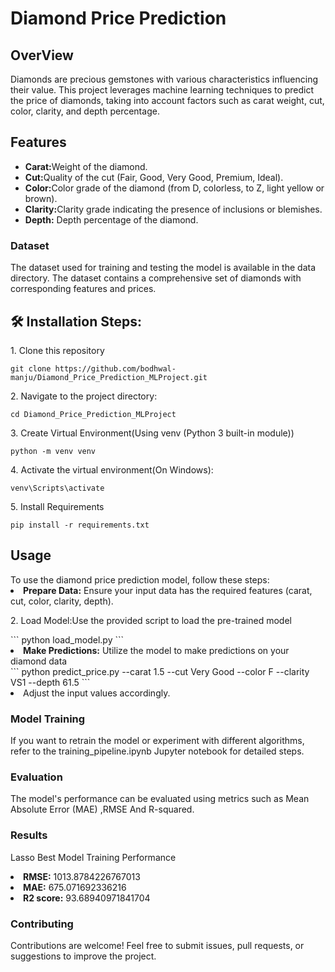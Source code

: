 # Diamond Price Prediction
## OverView
Diamonds are precious gemstones with various characteristics influencing their value. This project leverages machine learning techniques to predict the price of diamonds, taking into account factors such as carat weight, cut, color, clarity, and depth percentage.

<h2>Features</h2>
    <ul>
        <li><strong>Carat:</strong>Weight of the diamond.</li>
        <li><strong>Cut:</strong>Quality of the cut (Fair, Good, Very Good, Premium, Ideal).</li>
        <li><strong>Color:</strong>Color grade of the diamond (from D, colorless, to Z, light yellow or brown).</li>
        <li><strong>Clarity:</strong>Clarity grade indicating the presence of inclusions or blemishes.</li>
         <li><strong>Depth:</strong> Depth percentage of the diamond.</li>
    </ul>


### Dataset
The dataset used for training and testing the model is available in the data directory. The dataset contains a comprehensive set of diamonds with corresponding features and prices.


<h2>🛠️ Installation Steps:</h2>

<p>1. Clone this repository</p>

```
git clone https://github.com/bodhwal-manju/Diamond_Price_Prediction_MLProject.git
```

<p>2. Navigate to the project directory:</p>

```
cd Diamond_Price_Prediction_MLProject
```

<p>3. Create Virtual Environment(Using venv (Python 3 built-in module))</p>

```
python -m venv venv
```

<p>4. Activate the virtual environment(On Windows):</p>

```
venv\Scripts\activate
```

<p>5. Install Requirements</p>

```
pip install -r requirements.txt
```
<h2>Usage</h2>
To use the diamond price prediction model, follow these steps:

<li><strong>Prepare Data:</strong> Ensure your input data has the required features (carat, cut, color, clarity, depth).</li>

<p>2. Load Model:Use the provided script to load the pre-trained model</p>
```
python load_model.py
```
<li><strong>Make Predictions:</strong> Utilize the model to make predictions on your diamond data</li>
```
python predict_price.py --carat 1.5 --cut Very Good --color F --clarity VS1 --depth 61.5
```
<li>Adjust the input values accordingly.</li>

### Model Training
If you want to retrain the model or experiment with different algorithms, refer to the training_pipeline.ipynb Jupyter notebook for detailed steps.

### Evaluation
The model's performance can be evaluated using metrics such as Mean Absolute Error (MAE) ,RMSE And  R-squared.

### Results
Lasso
Best Model Training Performance
<li><strong>RMSE:</strong> 1013.8784226767013</li>
<li><strong>MAE:</strong> 675.071692336216</li>
<li><strong>R2 score:</strong> 93.68940971841704</li>

### Contributing
Contributions are welcome! Feel free to submit issues, pull requests, or suggestions to improve the project.







